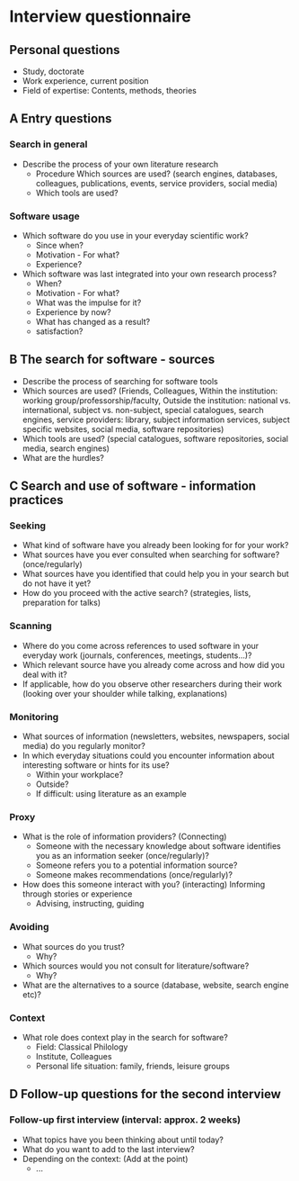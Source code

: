 # Interview questionnaire
## Personal questions
- Study, doctorate
- Work experience, current position
- Field of expertise: Contents, methods, theories

## **A** Entry questions
### Search in general
- Describe the process of your own literature research
  - Procedure
    Which sources are used? (search engines, databases, colleagues, publications, events, service providers, social media)
  - Which tools are used?

### Software usage
- Which software do you use in your everyday scientific work?
  - Since when?
  - Motivation - For what?
  - Experience?
- Which software was last integrated into your own research process?
  - When?
  - Motivation - For what?
  - What was the impulse for it?
  - Experience by now?
  - What has changed as a result?
  - satisfaction?

## **B** The search for software - sources
- Describe the process of searching for software tools
- Which sources are used? (Friends, Colleagues, Within the institution: working group/professorship/faculty, Outside the institution: national vs. international, subject vs. non-subject, special catalogues, search engines, service providers: library, subject information services, subject specific websites, social media, software repositories)  
- Which tools are used? (special catalogues, software repositories, social media, search engines)
- What are the hurdles?

## **C** Search and use of software - information practices
### Seeking
- What kind of software have you already been looking for for your work?
- What sources have you ever consulted when searching for software? (once/regularly)
- What sources have you identified that could help you in your search but do not have it yet?
- How do you proceed with the active search? (strategies, lists, preparation for talks)

### Scanning
- Where do you come across references to used software in your everyday work (journals, conferences, meetings, students...)?
- Which relevant source have you already come across and how did you deal with it?
- If applicable, how do you observe other researchers during their work (looking over your shoulder while talking, explanations)

### Monitoring
- What sources of information (newsletters, websites, newspapers, social media) do you regularly monitor?
- In which everyday situations could you encounter information about interesting software or hints for its use?
  - Within your workplace?
  - Outside?
  - If difficult: using literature as an example

### Proxy
- What is the role of information providers? (Connecting)
  - Someone with the necessary knowledge about software identifies you as an information seeker (once/regularly)?
  - Someone refers you to a potential information source?
  - Someone makes recommendations (once/regularly)?
- How does this someone interact with you? (interacting)
    Informing through stories or experience
  - Advising, instructing, guiding

### Avoiding
- What sources do you trust?
  - Why?
- Which sources would you not consult for literature/software?
  - Why?
- What are the alternatives to a source (database, website, search engine etc)?

### Context
- What role does context play in the search for software?
  - Field: Classical Philology
  - Institute, Colleagues
  - Personal life situation: family, friends, leisure groups

## **D** Follow-up questions for the second interview
### Follow-up first interview (interval: approx. 2 weeks)
- What topics have you been thinking about until today?
- What do you want to add to the last interview?
- Depending on the context: (Add at the point)
  - ...
